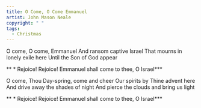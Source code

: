 ```yaml
---
title: O Come, O Come Emmanuel
artist: John Mason Neale
copyright: " "
tags:
  - Christmas
---
```

O come, O come, Emmanuel
And ransom captive Israel
That mourns in lonely exile here
Until the Son of God appear

 ** * Rejoice! Rejoice!
   Emmanuel shall come to thee, O Israel*** 

O come, Thou Day-spring, come and cheer
Our spirits by Thine advent here
And drive away the shades of night
And pierce the clouds and bring us light

 ** * Rejoice! Rejoice!
   Emmanuel shall come to thee, O Israel***